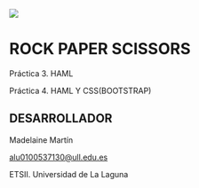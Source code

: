 <stong>![](http://banot.etsii.ull.es/alu4103/rps.png)</strong>

ROCK PAPER SCISSORS
====================================================================

Práctica 3. HAML 

Práctica 4. HAML Y CSS(BOOTSTRAP)

DESARROLLADOR
-------------------------------------------------------------------

Madelaine Martín

alu0100537130@ull.edu.es

ETSII. Universidad de La Laguna